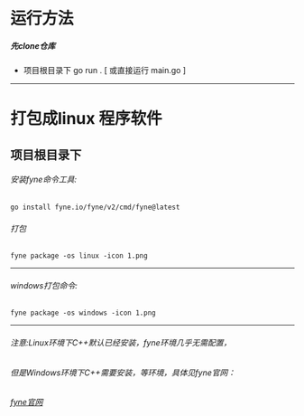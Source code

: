 # 运行方法
##### 先clone仓库
* 项目根目录下 go run .  [ 或直接运行 main.go ]
***
# 打包成linux 程序软件
## 项目根目录下
###### 安装fyne命令工具:
    go install fyne.io/fyne/v2/cmd/fyne@latest  
###### 打包
    fyne package -os linux -icon 1.png   
***
###### windows打包命令: 
    fyne package -os windows -icon 1.png
***
###### 注意:Linux环境下C++默认已经安装，fyne环境几乎无需配置，
###### 但是Windows环境下C++需要安装，等环境，具体见fyne官网：
###### [fyne官网](https://docs.fyne.io/)
